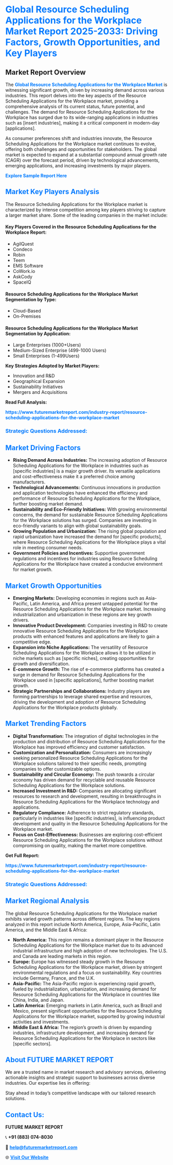 <h1 style="color: #007BFF;">Global Resource Scheduling Applications for the Workplace Market Report 2025-2033: Driving Factors, Growth Opportunities, and Key Players</h1>

<section id="overview">
<h2>Market Report Overview</h2>
<p>The <a href="https://www.futuremarketreport.com/industry-report/resource-scheduling-applications-for-the-workplace-market" style="color: #007BFF; text-decoration: none;"><strong>Global Resource Scheduling Applications for the Workplace Market</strong></a> is witnessing significant growth, driven by increasing demand across various industries. This report delves into the key aspects of the Resource Scheduling Applications for the Workplace market, providing a comprehensive analysis of its current status, future potential, and challenges. The demand for Resource Scheduling Applications for the Workplace has surged due to its wide-ranging applications in industries such as [insert industries], making it a critical component in modern-day [applications].</p>
<p>As consumer preferences shift and industries innovate, the Resource Scheduling Applications for the Workplace market continues to evolve, offering both challenges and opportunities for stakeholders. The global market is expected to expand at a substantial compound annual growth rate (CAGR) over the forecast period, driven by technological advancements, emerging applications, and increasing investments by major players.</p>
</section>

<section id="overview">
<p><a href="https://www.futuremarketreport.com/request-sample/reportId=51898" style="color: #007BFF; text-decoration: none;"><strong>Explore Sample Report Here</strong></a></p>
</section>

<section id="key-players">
<h2 style="color: #007BFF;">Market Key Players Analysis</h2>
<p>The Resource Scheduling Applications for the Workplace market is characterized by intense competition among key players striving to capture a larger market share. Some of the leading companies in the market include:</p>
<h4>Key Players Covered in the Resource Scheduling Applications for the Workplace Report:</h4>
<ul><li>AgilQuest</li><li>Condeco</li><li>Robin</li><li>Teem</li><li>EMS Software</li><li>CoWork.io</li><li>AskCody</li><li>SpaceIQ</li></ul>
<h4>Resource Scheduling Applications for the Workplace Market Segmentation by Type:</h4>
<ul><li>Cloud-Based</li><li>On-Premises</li></ul>

<h4>Resource Scheduling Applications for the Workplace Market Segmentation by Application:</h4>
<ul><li>Large Enterprises (1000+Users)</li><li>Medium-Sized Enterprise (499-1000 Users)</li><li>Small Enterprises (1-499Users)</li></ul>
<p><strong>Key Strategies Adopted by Market Players:</strong></p>
<ul>
<li>Innovation and R&D</li>
<li>Geographical Expansion</li>
<li>Sustainability Initiatives</li>
<li>Mergers and Acquisitions</li>
</ul>
</section>

<section>
<p><strong>Read Full Analysis: </strong></p><a href="https://www.futuremarketreport.com/industry-report/resource-scheduling-applications-for-the-workplace-market" style="color: #007BFF; text-decoration: none;"><strong>https://www.futuremarketreport.com/industry-report/resource-scheduling-applications-for-the-workplace-market</strong></a>
<h3 style="color: #007BFF;">Strategic Questions Addressed:</h3>
</section>

<section id="driving-factors">
<h2 style="color: #007BFF;">Market Driving Factors</h2>
<ul>
<li><strong>Rising Demand Across Industries:</strong> The increasing adoption of Resource Scheduling Applications for the Workplace in industries such as [specific industries] is a major growth driver. Its versatile applications and cost-effectiveness make it a preferred choice among manufacturers.</li>
<li><strong>Technological Advancements:</strong> Continuous innovations in production and application technologies have enhanced the efficiency and performance of Resource Scheduling Applications for the Workplace, further boosting market demand.</li>
<li><strong>Sustainability and Eco-Friendly Initiatives:</strong> With growing environmental concerns, the demand for sustainable Resource Scheduling Applications for the Workplace solutions has surged. Companies are investing in eco-friendly variants to align with global sustainability goals.</li>
<li><strong>Growing Population and Urbanization:</strong> The rising global population and rapid urbanization have increased the demand for [specific products], where Resource Scheduling Applications for the Workplace plays a vital role in meeting consumer needs.</li>
<li><strong>Government Policies and Incentives:</strong> Supportive government regulations and incentives for industries using Resource Scheduling Applications for the Workplace have created a conducive environment for market growth.</li>
</ul>
</section>

<section id="growth-opportunities">
<h2 style="color: #007BFF;">Market Growth Opportunities</h2>
<ul>
<li><strong>Emerging Markets:</strong> Developing economies in regions such as Asia-Pacific, Latin America, and Africa present untapped potential for the Resource Scheduling Applications for the Workplace market. Increasing industrialization and urbanization in these regions are key growth drivers.</li>
<li><strong>Innovative Product Development:</strong> Companies investing in R&D to create innovative Resource Scheduling Applications for the Workplace products with enhanced features and applications are likely to gain a competitive edge.</li>
<li><strong>Expansion into Niche Applications:</strong> The versatility of Resource Scheduling Applications for the Workplace allows it to be utilized in niche markets such as [specific niches], creating opportunities for growth and diversification.</li>
<li><strong>E-commerce Growth:</strong> The rise of e-commerce platforms has created a surge in demand for Resource Scheduling Applications for the Workplace used in [specific applications], further boosting market growth.</li>
<li><strong>Strategic Partnerships and Collaborations:</strong> Industry players are forming partnerships to leverage shared expertise and resources, driving the development and adoption of Resource Scheduling Applications for the Workplace products globally.</li>
</ul>
</section>

<section id="trending-factors">
<h2 style="color: #007BFF;">Market Trending Factors</h2>
<ul>
<li><strong>Digital Transformation:</strong> The integration of digital technologies in the production and distribution of Resource Scheduling Applications for the Workplace has improved efficiency and customer satisfaction.</li>
<li><strong>Customization and Personalization:</strong> Consumers are increasingly seeking personalized Resource Scheduling Applications for the Workplace solutions tailored to their specific needs, prompting companies to offer customizable options.</li>
<li><strong>Sustainability and Circular Economy:</strong> The push towards a circular economy has driven demand for recyclable and reusable Resource Scheduling Applications for the Workplace solutions.</li>
<li><strong>Increased Investment in R&D:</strong> Companies are allocating significant resources to research and development, resulting in breakthroughs in Resource Scheduling Applications for the Workplace technology and applications.</li>
<li><strong>Regulatory Compliance:</strong> Adherence to strict regulatory standards, particularly in industries like [specific industries], is influencing product development and quality in the Resource Scheduling Applications for the Workplace market.</li>
<li><strong>Focus on Cost-Effectiveness:</strong> Businesses are exploring cost-efficient Resource Scheduling Applications for the Workplace solutions without compromising on quality, making the market more competitive.</li>
</ul>
</section>

<section>
<p><strong>Get Full Report: </strong></p><a href="https://www.futuremarketreport.com/industry-report/resource-scheduling-applications-for-the-workplace-market" style="color: #007BFF; text-decoration: none;"><strong>https://www.futuremarketreport.com/industry-report/resource-scheduling-applications-for-the-workplace-market</strong></a>
<h3 style="color: #007BFF;">Strategic Questions Addressed:</h3>
</section>


<section id="regional-analysis">
<h2 style="color: #007BFF;">Market Regional Analysis</h2>
<p>The global Resource Scheduling Applications for the Workplace market exhibits varied growth patterns across different regions. The key regions analyzed in this report include North America, Europe, Asia-Pacific, Latin America, and the Middle East & Africa:</p>
<ul>
<li><strong>North America:</strong> This region remains a dominant player in the Resource Scheduling Applications for the Workplace market due to its advanced industrial infrastructure and high adoption of new technologies. The U.S. and Canada are leading markets in this region.</li>
<li><strong>Europe:</strong> Europe has witnessed steady growth in the Resource Scheduling Applications for the Workplace market, driven by stringent environmental regulations and a focus on sustainability. Key countries include Germany, France, and the U.K.</li>
<li><strong>Asia-Pacific:</strong> The Asia-Pacific region is experiencing rapid growth, fueled by industrialization, urbanization, and increasing demand for Resource Scheduling Applications for the Workplace in countries like China, India, and Japan.</li>
<li><strong>Latin America:</strong> Emerging markets in Latin America, such as Brazil and Mexico, present significant opportunities for the Resource Scheduling Applications for the Workplace market, supported by growing industrial activities and investments.</li>
<li><strong>Middle East & Africa:</strong> The region’s growth is driven by expanding industries, infrastructure development, and increasing demand for Resource Scheduling Applications for the Workplace in sectors like [specific sectors].</li>
</ul>
</section>

<footer>
<h2 style="color: #007BFF;">About FUTURE MARKET REPORT</h2>
<p>We are a trusted name in market research and advisory services, delivering actionable insights and strategic support to businesses across diverse industries. Our expertise lies in offering:</p>

<p>Stay ahead in today’s competitive landscape with our tailored research solutions.</p>

<h2 style="color: #007BFF;">Contact Us:</h2>
<p><strong>FUTURE MARKET REPORT</strong></p>
<p>📞 <strong>+91 (883) 074-8030</strong></p>
<p>📧 <strong><a href="mailto:help@futuremarketreport.com" style="color: #007BFF;">help@futuremarketreport.com</a></strong></p>
<p>🌐 <strong><a href="https://www.futuremarketreport.com/" style="color: #007BFF;">Visit Our Website</a></strong></p>
</footer>